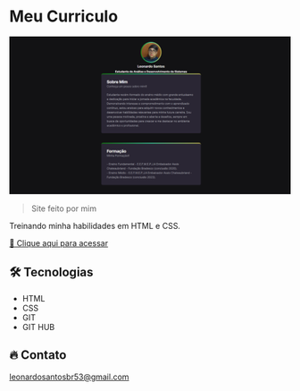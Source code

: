 # Meu Curriculo

![preview](./.github/preview.png)

> Site feito por mim

Treinando minha habilidades em HTML e CSS.

[🔗 Clique aqui para acessar](https://leonardo21042006.github.io/Site-Curriculo)

## 🛠️ Tecnologias 

- HTML
- CSS
- GIT
- GIT HUB

## 🔥 Contato

leonardosantosbr53@gmail.com
